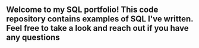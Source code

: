  ## Welcome to my SQL portfolio! This code repository contains examples of SQL I've written. Feel free to take a look and reach out if you have any questions
